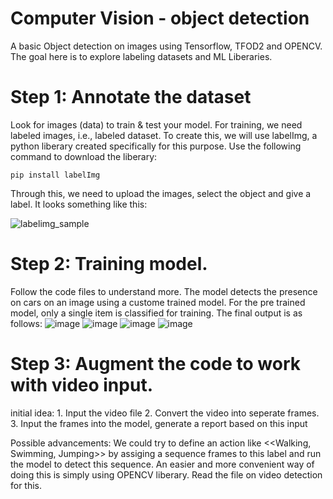 # Computer Vision - object detection
A basic Object detection on images using Tensorflow, TFOD2 and OPENCV. The goal here is to explore labeling datasets and ML Liberaries.

# Step 1: Annotate the dataset
  
  Look for images (data) to train & test your model. For training, we need labeled images, i.e., labeled dataset. To create this, we will use labelImg, a python liberary created specifically for this purpose. Use the following command to download the liberary:
  
    pip install labelImg

  Through this, we need to upload the images, select the object and give a label. It looks something like this:
  
  ![labelimg_sample](https://github.com/user-attachments/assets/bde2ceec-2aa7-4638-b4f7-d3c4c50ff735)


# Step 2: Training model.
Follow the code files to understand more.
The model detects the presence on cars on an image using a custome trained model. For the pre trained model, only a single item is classified for training.
The final output is as follows:
![image](https://user-images.githubusercontent.com/60610819/230354386-e587d4c0-e3d6-4efe-84db-f1da79583280.png)
![image](https://user-images.githubusercontent.com/60610819/230354344-07803abc-4113-43b0-8a6c-1ea2dcdf6bc0.png)
![image](https://user-images.githubusercontent.com/60610819/230354575-1d5372aa-fc5e-4471-92b4-fded9ec7e05e.png)
![image](https://user-images.githubusercontent.com/60610819/230355100-01957dbc-83ff-47f0-b9a1-29acab19666f.png)

# Step 3: Augment the code to work with video input. 
initial idea:
    1. Input the video file
    2. Convert the video into seperate frames.
    3. Input the frames into the model, generate a report based on this input

Possible advancements:
  We could try to define an action like <<Walking, Swimming, Jumping>> by assiging a sequence frames to this label and run the model to detect this sequence.
  An easier and more convenient way of doing this is simply using OPENCV liberary. Read the file on video detection for this.

